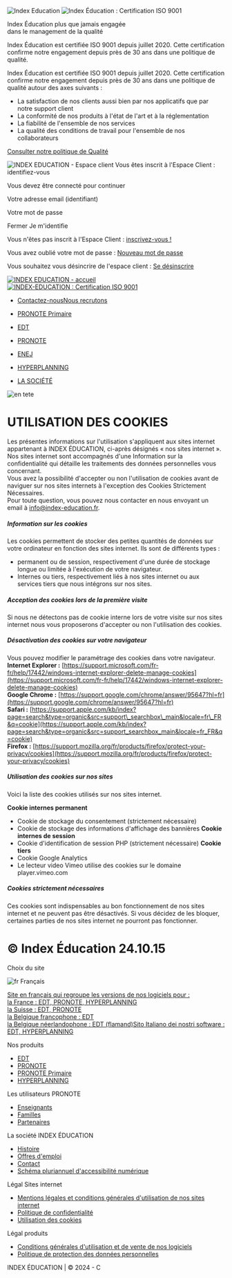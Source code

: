 ![Index Education](https://www.index-education.com/contenu/img/commun/logo-index-education.png) ![Index Éducation : Certification ISO 9001](https://www.index-education.com/contenu/img/commun/certification-ISO-9001.png)

Index Éducation plus que jamais engagée  
dans le management de la qualité

Index Éducation est certifiée ISO 9001 depuis juillet 2020. Cette certification confirme notre engagement depuis près de 30 ans dans une politique de qualité.

Index Éducation est certifiée ISO 9001 depuis juillet 2020. Cette certification confirme notre engagement depuis près de 30 ans dans une politique de qualité autour des axes suivants :

* La satisfaction de nos clients aussi bien par nos applicatifs que par notre support client
* La conformité de nos produits à l'état de l'art et à la réglementation
* La fiabilité de l'ensemble de nos services
* La qualité des conditions de travail pour l'ensemble de nos collaborateurs

[Consulter notre politique de Qualité](https://www.index-education.com/contenu/telechargement/doc/ISO_9001-Politique-Qualite-Index-Education.pdf)

[](javascript:; "haut de la page")

![INDEX EDUCATION - Espace client](https://www.index-education.com/contenu/img/commun/logo-index-education.png) Vous êtes inscrit à l'Espace Client : identifiez-vous

Vous devez être connecté pour continuer

Votre adresse email (identifiant)

Votre mot de passe

Fermer Je m'identifie

Vous n'êtes pas inscrit à l'Espace Client : [inscrivez-vous !](https://www.index-education.com/fr/inscription.php)

Vous avez oublié votre mot de passe : [Nouveau mot de passe](https://www.index-education.com/fr/perte_motdepasse.php)

Vous souhaitez vous désincrire de l'espace client : [Se désinscrire](https://www.index-education.com/fr/desinscription.php)

 [![INDEX EDUCATION - accueil](https://www.index-education.com/contenu/img/fr/logo-index-education.svg)](https://www.index-education.com/fr/ "Accueil")[![INDEX-EDUCATION : Certification ISO 9001](https://www.index-education.com/contenu/img/commun/certification-ISO-9001.png "INDEX-EDUCATION : Certification ISO 9001")](#)

* [Contactez-nous](https://www.index-education.com/fr/contacts.php)[Nous recrutons](https://www.index-education.com/fr/nous-recrutons.php)

* [PRONOTE Primaire](https://www.index-education.com/fr/presentation-pronote-primaire.php)
* [EDT](https://www.index-education.com/fr/logiciel-emploi-du-temps.php)
* [PRONOTE](https://www.index-education.com/fr/logiciel-gestion-vie-scolaire.php)
* [ENEJ](https://www.index-education.com/fr/presentation-enej.php)
* [HYPERPLANNING](https://www.index-education.com/fr/presentation-hyperplanning.php)
* [LA SOCIÉTÉ](https://www.index-education.com/fr/presentation.php)

![en tete](https://www.index-education.com/contenu/img/fr/entete.jpg)

  

UTILISATION DES COOKIES
=======================

Les présentes informations sur l'utilisation s'appliquent aux sites internet appartenant à INDEX ÉDUCATION, ci-après désignés « nos sites internet ».  
Nos sites internet sont accompagnés d'une Information sur la confidentialité qui détaille les traitements des données personnelles vous concernant.  
Vous avez la possibilité d'accepter ou non l'utilisation de cookies avant de naviguer sur nos sites internets à l'exception des Cookies Strictement Nécessaires.  
Pour toute question, vous pouvez nous contacter en nous envoyant un email à info@index-education.fr.  
  

##### Information sur les cookies

Les cookies permettent de stocker des petites quantités de données sur votre ordinateur en fonction des sites internet. Ils sont de différents types :  
  
* permanent ou de session, respectivement d'une durée de stockage longue ou limitée à l'exécution de votre navigateur.
* Internes ou tiers, respectivement liés à nos sites internet ou aux services tiers que nous intégrons sur nos sites.
  

##### Acception des cookies lors de la première visite

Si nous ne détectons pas de cookie interne lors de votre visite sur nos sites internet nous vous proposerons d'accepter ou non l'utilisation des cookies.  
  

##### Désactivation des cookies sur votre navigateur

Vous pouvez modifier le paramétrage des cookies dans votre navigateur.  
**Internet Explorer :** [https://support.microsoft.com/fr-fr/help/17442/windows-internet-explorer-delete-manage-cookies](https://support.microsoft.com/fr-fr/help/17442/windows-internet-explorer-delete-manage-cookies)  
**Google Chrome :** [https://support.google.com/chrome/answer/95647?hl=fr](https://support.google.com/chrome/answer/95647?hl=fr)  
**Safari :** [https://support.apple.com/kb/index?page=search&type=organic&src=support\_searchbox\_main&locale=fr\_FR&q=cookie](https://support.apple.com/kb/index?page=search&type=organic&src=support_searchbox_main&locale=fr_FR&q=cookie)  
**Firefox :** [https://support.mozilla.org/fr/products/firefox/protect-your-privacy/cookies](https://support.mozilla.org/fr/products/firefox/protect-your-privacy/cookies)  
  

##### Utilisation des cookies sur nos sites

Voici la liste des cookies utilisés sur nos sites internet.  
  
**Cookie internes permanent**  
* Cookie de stockage du consentement (strictement nécessaire)
* Cookie de stockage des informations d'affichage des bannières
**Cookie internes de session**  
* Cookie d'identification de session PHP (strictement nécessaire)
**Cookie tiers**  
* Cookie Google Analytics
* Le lecteur video Vimeo utilise des cookies sur le domaine player.vimeo.com
  

##### Cookies strictement nécessaires

Ces cookies sont indispensables au bon fonctionnement de nos sites internet et ne peuvent pas être désactivés. Si vous décidez de les bloquer, certaines parties de nos sites internet ne pourront pas fonctionner.

© Index Éducation 24.10.15
==========================

Choix du site

 ![fr](https://www.index-education.com/contenu/css/space/build/assets/vendor/flag-icon-css/flags/1x1/fr.svg) Français

[Site en français qui regroupe les versions de nos logiciels pour :  
la France : EDT, PRONOTE, HYPERPLANNING  
la Suisse : EDT, PRONOTE  
la Belgique francophone : EDT  
la Belgique néerlandophone : EDT (flamand)](https://www.index-education.com/fr/)[Sito Italiano dei nostri software :  
EDT, HYPERPLANNING](https://www.index-education.com/it/)

Nos produits

* [EDT](https://www.index-education.com/fr/presentation-edt.php)
* [PRONOTE](https://www.index-education.com/fr/logiciel-gestion-vie-scolaire.php)
* [PRONOTE Primaire](https://www.index-education.com/fr/presentation-pronote-primaire.php)
* [HYPERPLANNING](https://www.index-education.com/fr/presentation-hyperplanning.php)

Les utilisateurs PRONOTE

* [Enseignants](https://www.index-education.com/fr/pronote-professeurs.php)
* [Familles](https://www.index-education.com/fr/pronote-parents-eleves.php)
* [Partenaires](https://www.index-education.com/fr/pronote-info326-connecteurs-partenaires.php)

La société INDEX ÉDUCATION

* [Histoire](https://www.index-education.com/fr/presentation.php)
* [Offres d'emploi](https://www.index-education.com/fr/nous-recrutons.php)
* [Contact](https://www.index-education.com/fr/contacts.php)
* [Schéma pluriannuel d'accessibilité numérique](https://www.index-education.com/fr/article-1618-schema-pluriannuel-accessibilite.php)

Légal Sites internet

* [Mentions légales et conditions générales d'utilisation de nos sites internet](https://www.index-education.com/fr/mentions-legales.php)
* [Politique de confidentialité](https://www.index-education.com/fr/politique-confidentialite.php)
* [Utilisation des cookies](https://www.index-education.com/fr/utilisation-cookies.php)

Légal produits

* [Conditions générales d'utilisation et de vente de nos logiciels](https://www.index-education.com/fr/conditions-generales-de-vente.php)
* [Politique de protection des données personnelles](https://www.index-education.com/fr/politique-de-protection-des-donnees.php)

INDEX ÉDUCATION | © 2024 \- C